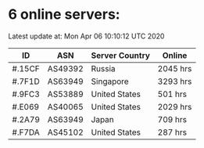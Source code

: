 # 6 online servers:

Latest update at: Mon Apr 06 10:10:12 UTC 2020

| ID | ASN | Server Country | Online |
| -- | --- | -------------- | ------ |
| #.15CF | AS49392 | Russia | 2045 hrs |
| #.7F1D | AS63949 | Singapore | 3293 hrs |
| #.9FC3 | AS53889 | United States | 501 hrs |
| #.E069 | AS40065 | United States | 2029 hrs |
| #.2A79 | AS63949 | Japan | 709 hrs |
| #.F7DA | AS45102 | United States | 287 hrs |

